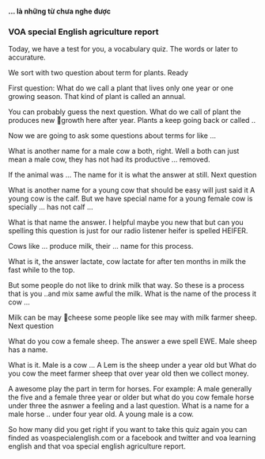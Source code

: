 #### ... là những từ chưa nghe được
### VOA special English agriculture report
Today, we have a test for you, a vocabulary quiz. The words or later to accurature.

We sort with two question about term for plants. Ready

First question: What do we call a plant that lives only one year or one growing season. That kind of plant is called an annual.

You can probably guess the next question. What do we call of plant the produces new growth here after year. Plants a keep going back or called ..

Now we are going to ask some questions about terms for like ...

What is another name for a male cow a both, right. Well a both can just mean a male cow, they has not had its productive ... removed.

If the animal was ... The name for it is what the answer at still. Next question

What is another name for a young cow that should be easy will just said it A young cow is the calf. But we have special name for a young female cow is specially ... has not calf ...

What is that name the answer. I helpful maybe you new that but can you spelling this question is just for our radio listener heifer is spelled HEIFER.

Cows like ... produce milk, their ... name for this process.

What is it, the answer lactate, cow lactate for after ten months in milk the fast while to the top.

But some people do not like to drink milk that way. So these is a process that is you ..and mix same awful the milk. What is the name of the process it cow ...

Milk can be may cheese some people like see may with milk farmer sheep. Next question

What do you cow a female sheep. The answer a ewe spell EWE. Male sheep has a name.

What is it. Male is a cow ... A Lem is the sheep under a year old but What do you cow the meet farmer sheep that over year old then we collect money.

A awesome play the part in term for horses. For example: A male generally the five and a female three year or older but what do you cow female horse under three the asnwer a feeling and a last question. What is a name for a male horse .. under four year old. A young male is a cow.

So how many did you get right if you want to take this quiz again you can finded as voaspecialenglish.com or a facebook and twitter and voa learning english and that voa special english agriculture report.
